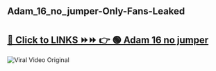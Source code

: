 
 ## Adam_16_no_jumper-Only-Fans-Leaked

# <h2><a href="https://clipsfans.com/Adam_16_no_jumper&ref=git">🔗 Click to LINKS ⏩⏩ 👉 🟢 Adam 16 no jumper </a></h2>

<a href="https://clipsfans.com/Adam_16_no_jumper&ref=git" rel="nofollow" data-target="animated-image.originalLink"><img src="https://i.ibb.co.com/xMMVF88/686577567.gif" alt="Viral Video Original" style="max-width: 100%; display: inline-block;" data-target="animated-image.originalImage"></a>
